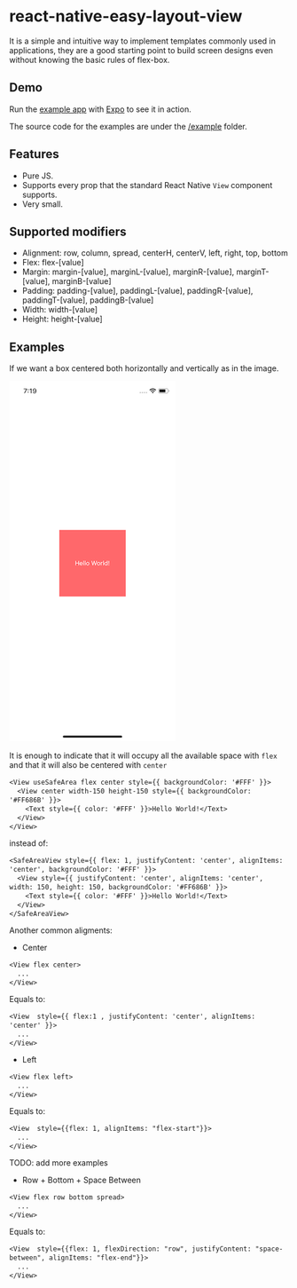 # react-native-easy-layout-view

It is a simple and intuitive way to implement templates commonly used in applications, they are a good starting point to build screen designs even without knowing the basic rules of flex-box.

## Demo
Run the [example app](https://expo.io/@deita0x/react-native-easy-layout-view) with [Expo](https://expo.io/) to see it in action.

The source code for the examples are under the [/example](/example) folder.

## Features
- Pure JS.
- Supports every prop that the standard React Native `View` component supports.
- Very small.

## Supported modifiers
- Alignment: row, column, spread, centerH, centerV, left, right, top, bottom
- Flex: flex-[value]
- Margin: margin-[value], marginL-[value], marginR-[value], marginT-[value], marginB-[value]
- Padding: padding-[value], paddingL-[value], paddingR-[value], paddingT-[value], paddingB-[value]
- Width: width-[value]
- Height: height-[value]

## Examples

If we want a box centered both horizontally and vertically as in the image.

<img src='./assets/center.png' />


It is enough to indicate that it will occupy all the available space with `flex` and that it will also be centered with `center`
```
<View useSafeArea flex center style={{ backgroundColor: '#FFF' }}>
  <View center width-150 height-150 style={{ backgroundColor: '#FF686B' }}>
    <Text style={{ color: '#FFF' }}>Hello World!</Text>
  </View>
</View>
```
instead of:
```
<SafeAreaView style={{ flex: 1, justifyContent: 'center', alignItems: 'center', backgroundColor: '#FFF' }}>
  <View style={{ justifyContent: 'center', alignItems: 'center', width: 150, height: 150, backgroundColor: '#FF686B' }}>
    <Text style={{ color: '#FFF' }}>Hello World!</Text>
  </View>
</SafeAreaView>
```

Another common aligments:
- Center
```
<View flex center>
  ...
</View>
```
Equals to:
```
<View  style={{ flex:1 , justifyContent: 'center', alignItems: 'center' }}>
  ...
</View>
```

- Left
```
<View flex left>
  ...
</View>
```
Equals to:
```
<View  style={{flex: 1, alignItems: "flex-start"}}>
  ...
</View>
```

TODO: add more examples

- Row + Bottom + Space Between
```
<View flex row bottom spread>
  ...
</View>
```
Equals to:
```
<View  style={{flex: 1, flexDirection: "row", justifyContent: "space-between", alignItems: "flex-end"}}>
  ...
</View>
```

